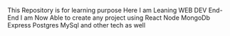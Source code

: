 This Repository is for learning purpose 
Here I am Leaning WEB DEV End-End 
I am Now Able to create any project using React Node MongoDb Express Postgres MySql and other tech as well

